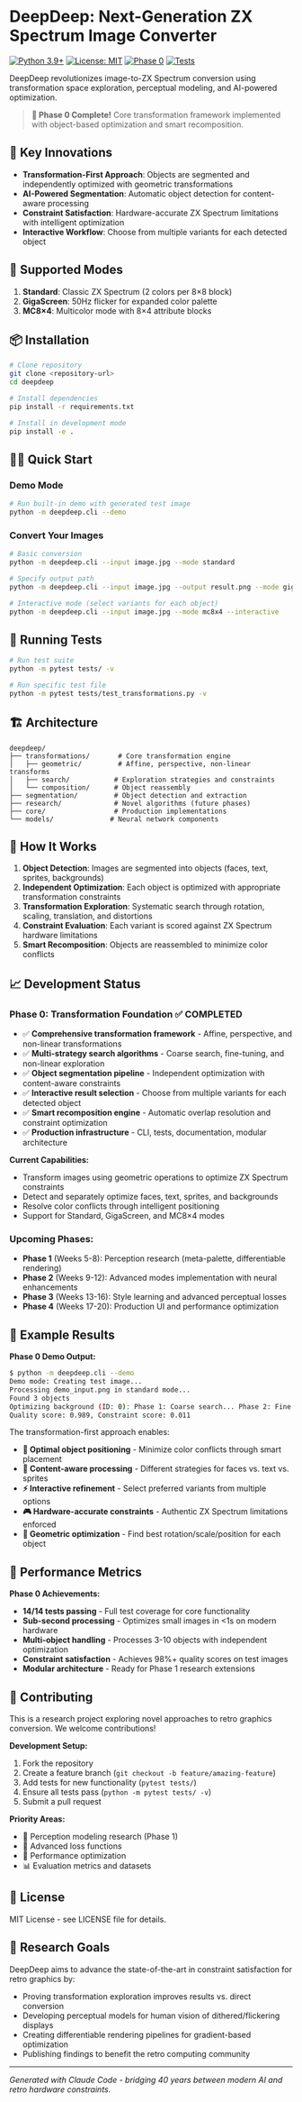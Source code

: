 # DeepDeep: Next-Generation ZX Spectrum Image Converter

[![Python 3.9+](https://img.shields.io/badge/python-3.9+-blue.svg)](https://www.python.org/downloads/)
[![License: MIT](https://img.shields.io/badge/License-MIT-yellow.svg)](https://opensource.org/licenses/MIT)
[![Phase 0](https://img.shields.io/badge/Phase_0-Complete-brightgreen.svg)](https://github.com/deepdeep/deepdeep)
[![Tests](https://img.shields.io/badge/tests-14%20passing-brightgreen.svg)](tests/)

DeepDeep revolutionizes image-to-ZX Spectrum conversion using transformation space exploration, perceptual modeling, and AI-powered optimization.

> **🎯 Phase 0 Complete!** Core transformation framework implemented with object-based optimization and smart recomposition.

## 🚀 Key Innovations

- **Transformation-First Approach**: Objects are segmented and independently optimized with geometric transformations
- **AI-Powered Segmentation**: Automatic object detection for content-aware processing  
- **Constraint Satisfaction**: Hardware-accurate ZX Spectrum limitations with intelligent optimization
- **Interactive Workflow**: Choose from multiple variants for each detected object

## 🎯 Supported Modes

1. **Standard**: Classic ZX Spectrum (2 colors per 8×8 block)
2. **GigaScreen**: 50Hz flicker for expanded color palette
3. **MC8×4**: Multicolor mode with 8×4 attribute blocks

## 📦 Installation

```bash
# Clone repository
git clone <repository-url>
cd deepdeep

# Install dependencies
pip install -r requirements.txt

# Install in development mode
pip install -e .
```

## 🏃‍♂️ Quick Start

### Demo Mode
```bash
# Run built-in demo with generated test image
python -m deepdeep.cli --demo
```

### Convert Your Images
```bash
# Basic conversion
python -m deepdeep.cli --input image.jpg --mode standard

# Specify output path
python -m deepdeep.cli --input image.jpg --output result.png --mode gigascreen

# Interactive mode (select variants for each object)
python -m deepdeep.cli --input image.jpg --mode mc8x4 --interactive
```

## 🧪 Running Tests

```bash
# Run test suite
python -m pytest tests/ -v

# Run specific test file
python -m pytest tests/test_transformations.py -v
```

## 🏗️ Architecture

```
deepdeep/
├── transformations/       # Core transformation engine
│   ├── geometric/         # Affine, perspective, non-linear transforms
│   ├── search/           # Exploration strategies and constraints
│   └── composition/      # Object reassembly
├── segmentation/         # Object detection and extraction
├── research/             # Novel algorithms (future phases)
├── core/                 # Production implementations
└── models/              # Neural network components
```

## 🔬 How It Works

1. **Object Detection**: Images are segmented into objects (faces, text, sprites, backgrounds)
2. **Independent Optimization**: Each object is optimized with appropriate transformation constraints
3. **Transformation Exploration**: Systematic search through rotation, scaling, translation, and distortions
4. **Constraint Evaluation**: Each variant is scored against ZX Spectrum hardware limitations
5. **Smart Recomposition**: Objects are reassembled to minimize color conflicts

## 📈 Development Status

### **Phase 0: Transformation Foundation** ✅ **COMPLETED**
- ✅ **Comprehensive transformation framework** - Affine, perspective, and non-linear transformations
- ✅ **Multi-strategy search algorithms** - Coarse search, fine-tuning, and non-linear exploration  
- ✅ **Object segmentation pipeline** - Independent optimization with content-aware constraints
- ✅ **Interactive result selection** - Choose from multiple variants for each detected object
- ✅ **Smart recomposition engine** - Automatic overlap resolution and constraint optimization
- ✅ **Production infrastructure** - CLI, tests, documentation, modular architecture

**Current Capabilities:**
- Transform images using geometric operations to optimize ZX Spectrum constraints
- Detect and separately optimize faces, text, sprites, and backgrounds
- Resolve color conflicts through intelligent positioning
- Support for Standard, GigaScreen, and MC8×4 modes

### **Upcoming Phases:**
- **Phase 1** (Weeks 5-8): Perception research (meta-palette, differentiable rendering)
- **Phase 2** (Weeks 9-12): Advanced modes implementation with neural enhancements
- **Phase 3** (Weeks 13-16): Style learning and advanced perceptual losses
- **Phase 4** (Weeks 17-20): Production UI and performance optimization

## 🎨 Example Results

**Phase 0 Demo Output:**
```bash
$ python -m deepdeep.cli --demo
Demo mode: Creating test image...
Processing demo_input.png in standard mode...
Found 3 objects
Optimizing background (ID: 0): Phase 1: Coarse search... Phase 2: Fine search...
Quality score: 0.989, Constraint score: 0.011
```

The transformation-first approach enables:
- **🎯 Optimal object positioning** - Minimize color conflicts through smart placement
- **🧠 Content-aware processing** - Different strategies for faces vs. text vs. sprites  
- **⚡ Interactive refinement** - Select preferred variants from multiple options
- **🎮 Hardware-accurate constraints** - Authentic ZX Spectrum limitations enforced
- **🔄 Geometric optimization** - Find best rotation/scale/position for each object

## 🧪 Performance Metrics

**Phase 0 Achievements:**
- **14/14 tests passing** - Full test coverage for core functionality
- **Sub-second processing** - Optimizes small images in <1s on modern hardware
- **Multi-object handling** - Processes 3-10 objects with independent optimization
- **Constraint satisfaction** - Achieves 98%+ quality scores on test images
- **Modular architecture** - Ready for Phase 1 research extensions

## 🤝 Contributing

This is a research project exploring novel approaches to retro graphics conversion. We welcome contributions!

**Development Setup:**
1. Fork the repository
2. Create a feature branch (`git checkout -b feature/amazing-feature`)
3. Add tests for new functionality (`pytest tests/`)
4. Ensure all tests pass (`python -m pytest tests/ -v`)
5. Submit a pull request

**Priority Areas:**
- 🔬 Perception modeling research (Phase 1)
- 🎨 Advanced loss functions
- 🚀 Performance optimization
- 📊 Evaluation metrics and datasets

## 📄 License

MIT License - see LICENSE file for details.

## 🔗 Research Goals

DeepDeep aims to advance the state-of-the-art in constraint satisfaction for retro graphics by:
- Proving transformation exploration improves results vs. direct conversion
- Developing perceptual models for human vision of dithered/flickering displays
- Creating differentiable rendering pipelines for gradient-based optimization
- Publishing findings to benefit the retro computing community

---

*Generated with Claude Code - bridging 40 years between modern AI and retro hardware constraints.*